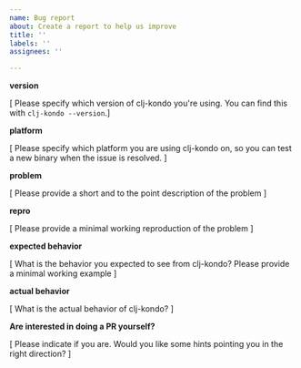 ```yaml
---
name: Bug report
about: Create a report to help us improve
title: ''
labels: ''
assignees: ''

---
```


**version**

[ Please specify which version of clj-kondo you're using. You can find this with `clj-kondo --version`.]

**platform**

[ Please specify which platform you are using clj-kondo on, so you can test a
new binary when the issue is resolved. ]

**problem**

[ Please provide a short and to the point description of the problem ]

**repro**

[ Please provide a minimal working reproduction of the problem ]

**expected behavior**

[ What is the behavior you expected to see from clj-kondo? Please provide a minimal working example ]

**actual behavior**

[ What is the actual behavior of clj-kondo? ]

**Are interested in doing a PR yourself?**

[ Please indicate if you are. Would you like some hints pointing you in the right direction? ]
